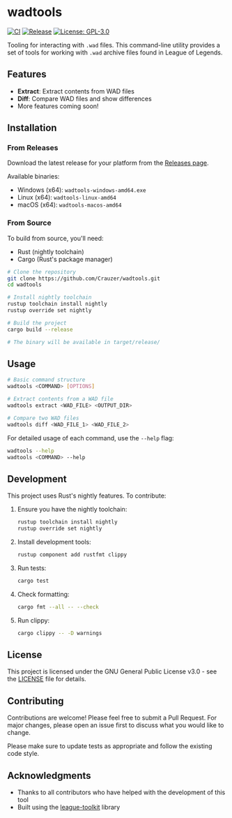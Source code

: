 # wadtools

[![CI](https://github.com/LeagueToolkit/wadtools/actions/workflows/ci.yml/badge.svg)](https://github.com/LeagueToolkit/wadtools/actions/workflows/ci.yml)
[![Release](https://github.com/LeagueToolkit/wadtools/actions/workflows/release.yml/badge.svg)](https://github.com/LeagueToolkit/wadtools/actions/workflows/release.yml)
[![License: GPL-3.0](https://img.shields.io/badge/License-GPL%203.0-blue.svg)](https://opensource.org/licenses/GPL-3.0)

Tooling for interacting with `.wad` files. This command-line utility provides a set of tools for working with `.wad` archive files found in League of Legends.

## Features

- **Extract**: Extract contents from WAD files
- **Diff**: Compare WAD files and show differences
- More features coming soon!

## Installation

### From Releases

Download the latest release for your platform from the [Releases page](https://github.com/LeagueToolkit/wadtools/releases).

Available binaries:
- Windows (x64): `wadtools-windows-amd64.exe`
- Linux (x64): `wadtools-linux-amd64`
- macOS (x64): `wadtools-macos-amd64`

### From Source

To build from source, you'll need:
- Rust (nightly toolchain)
- Cargo (Rust's package manager)

```bash
# Clone the repository
git clone https://github.com/Crauzer/wadtools.git
cd wadtools

# Install nightly toolchain
rustup toolchain install nightly
rustup override set nightly

# Build the project
cargo build --release

# The binary will be available in target/release/
```

## Usage

```bash
# Basic command structure
wadtools <COMMAND> [OPTIONS]

# Extract contents from a WAD file
wadtools extract <WAD_FILE> <OUTPUT_DIR>

# Compare two WAD files
wadtools diff <WAD_FILE_1> <WAD_FILE_2>
```

For detailed usage of each command, use the `--help` flag:
```bash
wadtools --help
wadtools <COMMAND> --help
```

## Development

This project uses Rust's nightly features. To contribute:

1. Ensure you have the nightly toolchain:
   ```bash
   rustup toolchain install nightly
   rustup override set nightly
   ```

2. Install development tools:
   ```bash
   rustup component add rustfmt clippy
   ```

3. Run tests:
   ```bash
   cargo test
   ```

4. Check formatting:
   ```bash
   cargo fmt --all -- --check
   ```

5. Run clippy:
   ```bash
   cargo clippy -- -D warnings
   ```

## License

This project is licensed under the GNU General Public License v3.0 - see the [LICENSE](LICENSE) file for details.

## Contributing

Contributions are welcome! Please feel free to submit a Pull Request. For major changes, please open an issue first to discuss what you would like to change.

Please make sure to update tests as appropriate and follow the existing code style.

## Acknowledgments

- Thanks to all contributors who have helped with the development of this tool
- Built using the [league-toolkit](https://github.com/league-toolkit) library
